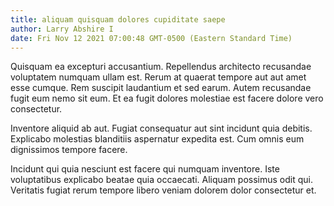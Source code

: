 ```yaml
---
title: aliquam quisquam dolores cupiditate saepe
author: Larry Abshire I
date: Fri Nov 12 2021 07:00:48 GMT-0500 (Eastern Standard Time)
---
```

Quisquam ea excepturi accusantium. Repellendus architecto recusandae voluptatem numquam ullam est. Rerum at quaerat tempore aut aut amet esse cumque. Rem suscipit laudantium et sed earum. Autem recusandae fugit eum nemo sit eum. Et ea fugit dolores molestiae est facere dolore vero consectetur.

 Inventore aliquid ab aut. Fugiat consequatur aut sint incidunt quia debitis. Explicabo molestias blanditiis aspernatur expedita est. Cum omnis eum dignissimos tempore facere.

 Incidunt qui quia nesciunt est facere qui numquam inventore. Iste voluptatibus explicabo beatae quia occaecati. Aliquam possimus odit qui. Veritatis fugiat rerum tempore libero veniam dolorem dolor consectetur et.